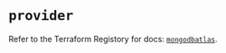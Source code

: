 # `provider`

Refer to the Terraform Registory for docs: [`mongodbatlas`](https://registry.terraform.io/providers/mongodb/mongodbatlas/1.11.0/docs).
